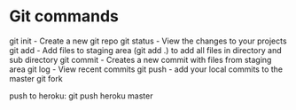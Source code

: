 # Git commands

git init - Create a new git  repo
git status - View the changes to your projects
git add - Add files to staging area (git add .) to add all files in directory and sub directory
git commit - Creates a new commit with files from staging area
git log - View recent commits
git push - add your local commits to the master git fork

push to heroku: git push heroku master